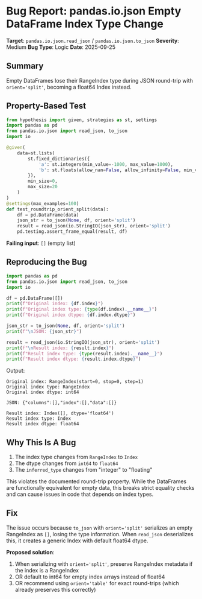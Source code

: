 # Bug Report: pandas.io.json Empty DataFrame Index Type Change

**Target**: `pandas.io.json.read_json` / `pandas.io.json.to_json`
**Severity**: Medium
**Bug Type**: Logic
**Date**: 2025-09-25

## Summary

Empty DataFrames lose their RangeIndex type during JSON round-trip with `orient='split'`, becoming a float64 Index instead.

## Property-Based Test

```python
from hypothesis import given, strategies as st, settings
import pandas as pd
from pandas.io.json import read_json, to_json
import io

@given(
    data=st.lists(
        st.fixed_dictionaries({
            'a': st.integers(min_value=-1000, max_value=1000),
            'b': st.floats(allow_nan=False, allow_infinity=False, min_value=-1e6, max_value=1e6),
        }),
        min_size=0,
        max_size=20
    )
)
@settings(max_examples=100)
def test_roundtrip_orient_split(data):
    df = pd.DataFrame(data)
    json_str = to_json(None, df, orient='split')
    result = read_json(io.StringIO(json_str), orient='split')
    pd.testing.assert_frame_equal(result, df)
```

**Failing input**: `[]` (empty list)

## Reproducing the Bug

```python
import pandas as pd
from pandas.io.json import read_json, to_json
import io

df = pd.DataFrame([])
print(f"Original index: {df.index}")
print(f"Original index type: {type(df.index).__name__}")
print(f"Original index dtype: {df.index.dtype}")

json_str = to_json(None, df, orient='split')
print(f"\nJSON: {json_str}")

result = read_json(io.StringIO(json_str), orient='split')
print(f"\nResult index: {result.index}")
print(f"Result index type: {type(result.index).__name__}")
print(f"Result index dtype: {result.index.dtype}")
```

Output:
```
Original index: RangeIndex(start=0, stop=0, step=1)
Original index type: RangeIndex
Original index dtype: int64

JSON: {"columns":[],"index":[],"data":[]}

Result index: Index([], dtype='float64')
Result index type: Index
Result index dtype: float64
```

## Why This Is A Bug

1. The index type changes from `RangeIndex` to `Index`
2. The dtype changes from `int64` to `float64`
3. The `inferred_type` changes from "integer" to "floating"

This violates the documented round-trip property. While the DataFrames are functionally equivalent for empty data, this breaks strict equality checks and can cause issues in code that depends on index types.

## Fix

The issue occurs because `to_json` with `orient='split'` serializes an empty RangeIndex as `[]`, losing the type information. When `read_json` deserializes this, it creates a generic Index with default float64 dtype.

**Proposed solution**:
1. When serializing with `orient='split'`, preserve RangeIndex metadata if the index is a RangeIndex
2. OR default to int64 for empty index arrays instead of float64
3. OR recommend using `orient='table'` for exact round-trips (which already preserves this correctly)
